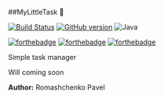 ##MyLittleTask :tropical_fish:

[![Build Status](https://travis-ci.org/DarkSideMoon/MyLittleTask.svg?branch=master)](https://travis-ci.org/DarkSideMoon/MyLittleTask)
[![GitHub version](https://badge.fury.io/gh/DarkSideMoon%2FMyLittleTask.svg)](https://badge.fury.io/gh/DarkSideMoon%2FMyLittleTask)
![Java](https://img.shields.io/badge/language-Java-brightgreen.svg)

[![forthebadge](http://forthebadge.com/images/badges/built-by-codebabes.svg)](http://forthebadge.com)
[![forthebadge](http://forthebadge.com/images/badges/powered-by-electricity.svg)](http://forthebadge.com)
[![forthebadge](http://forthebadge.com/images/badges/makes-people-smile.svg)](http://forthebadge.com)

Simple task manager 

Will coming soon 

**Author:** Romashchenko Pavel 
